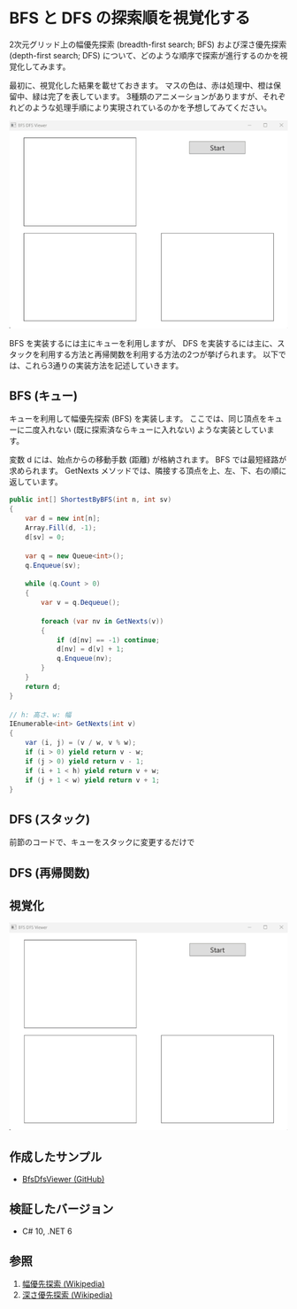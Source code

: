 # BFS と DFS の探索順を視覚化する
2次元グリッド上の幅優先探索 (breadth-first search; BFS) および深さ優先探索 (depth-first search; DFS) について、どのような順序で探索が進行するのかを視覚化してみます。

最初に、視覚化した結果を載せておきます。
マスの色は、赤は処理中、橙は保留中、緑は完了を表しています。
3種類のアニメーションがありますが、それぞれどのような処理手順により実現されているのかを予想してみてください。

![](https://github.com/sakapon/Tools-2024/blob/main/Images/BfsDfs/BfsDfsViewer-1.0.3-Rotation.gif)

BFS を実装するには主にキューを利用しますが、
DFS を実装するには主に、スタックを利用する方法と再帰関数を利用する方法の2つが挙げられます。
以下では、これら3通りの実装方法を記述していきます。

## BFS (キュー)
キューを利用して幅優先探索 (BFS) を実装します。
ここでは、同じ頂点をキューに二度入れない (既に探索済ならキューに入れない) ような実装としています。

変数 d には、始点からの移動手数 (距離) が格納されます。
BFS では最短経路が求められます。
GetNexts メソッドでは、隣接する頂点を上、左、下、右の順に返しています。

```csharp
public int[] ShortestByBFS(int n, int sv)
{
	var d = new int[n];
	Array.Fill(d, -1);
	d[sv] = 0;

	var q = new Queue<int>();
	q.Enqueue(sv);

	while (q.Count > 0)
	{
		var v = q.Dequeue();

		foreach (var nv in GetNexts(v))
		{
			if (d[nv] == -1) continue;
			d[nv] = d[v] + 1;
			q.Enqueue(nv);
		}
	}
	return d;
}

// h: 高さ、w: 幅
IEnumerable<int> GetNexts(int v)
{
	var (i, j) = (v / w, v % w);
	if (i > 0) yield return v - w;
	if (j > 0) yield return v - 1;
	if (i + 1 < h) yield return v + w;
	if (j + 1 < w) yield return v + 1;
}
```

## DFS (スタック)
前節のコードで、キューをスタックに変更するだけで


## DFS (再帰関数)

## 視覚化

![](https://github.com/sakapon/Tools-2024/blob/main/Images/BfsDfs/BfsDfsViewer-1.0.3-Cross.gif)

## 作成したサンプル
- [BfsDfsViewer (GitHub)](https://github.com/sakapon/Tools-2024/tree/main/BfsDfs)

## 検証したバージョン
- C# 10, .NET 6

## 参照
1. [幅優先探索 (Wikipedia)](https://ja.wikipedia.org/wiki/幅優先探索)
1. [深さ優先探索 (Wikipedia)](https://ja.wikipedia.org/wiki/深さ優先探索)
